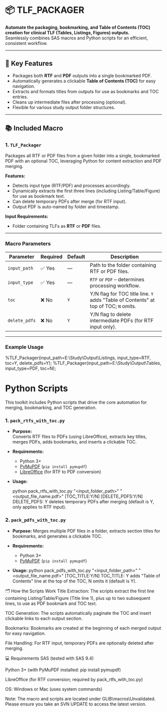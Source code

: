 # 📦 TLF_PACKAGER

**Automate the packaging, bookmarking, and Table of Contents (TOC) creation for clinical TLF (Tables, Listings, Figures) outputs.**  
Seamlessly combines SAS macros and Python scripts for an efficient, consistent workflow.

---

## 🧩 Key Features

- Packages both **RTF** and **PDF** outputs into a single bookmarked PDF.
- Automatically generates a clickable **Table of Contents (TOC)** for easy navigation.
- Extracts and formats titles from outputs for use as bookmarks and TOC entries.
- Cleans up intermediate files after processing (optional).
- Flexible for various study output folder structures.

---

## 📚 Included Macro

### 1. `TLF_Packager`

Packages all RTF or PDF files from a given folder into a single, bookmarked PDF with an optional TOC, leveraging Python for content extraction and PDF merging.

**Features:**
- Detects input type (RTF/PDF) and processes accordingly.
- Dynamically extracts the first three lines (including Listing/Table/Figure) for use as bookmark text.
- Can delete temporary PDFs after merge (for RTF input).
- Output PDF is auto-named by folder and timestamp.

**Input Requirements:**
- Folder containing TLFs as **RTF** or **PDF** files.

---

### Macro Parameters

| **Parameter**     | **Required** | **Default** | **Description**                                                                    |
|-------------------|--------------|-------------|------------------------------------------------------------------------------------|
| `input_path`      | ✅ Yes       | —           | Path to the folder containing RTF or PDF files.                                    |
| `input_type`      | ✅ Yes       | —           | `RTF` or `PDF` – determines processing workflow.                                   |
| `toc`             | ❌ No        | `Y`         | Y/N flag for TOC title line. `Y` adds "Table of Contents" at top of TOC; `N` omits.|
| `delete_pdfs`     | ❌ No        | `Y`         | Y/N flag to delete intermediate PDFs (for RTF input only).                         |

---

### Example Usage

%TLF_Packager(input_path=E:\Study\Output\Listings, input_type=RTF, toc=Y, delete_pdfs=Y);
%TLF_Packager(input_path=E:\Study\Output\Tables, input_type=PDF, toc=N);

# Python Scripts

This toolkit includes Python scripts that drive the core automation for merging, bookmarking, and TOC generation.

### 1. `pack_rtfs_with_toc.py`

- **Purpose:**  
  Converts RTF files to PDFs (using LibreOffice), extracts key titles, merges PDFs, adds bookmarks, and inserts a clickable TOC.

- **Requirements:**
  - Python 3+
  - [PyMuPDF](https://pymupdf.readthedocs.io/en/latest/) (`pip install pymupdf`)
  - [LibreOffice](https://www.libreoffice.org/download/download/) (for RTF to PDF conversion)

- **Usage:**

  python pack_rtfs_with_toc.py "<input_folder_path>" "<output_file_name.pdf>" [TOC_TITLE:Y/N] [DELETE_PDFS:Y/N]
  DELETE_PDFS: Y deletes temporary PDFs after merging (default is Y, only applies to RTF input).

### 2. `pack_pdfs_with_toc.py`

- **Purpose:** 
Merges multiple PDF files in a folder, extracts section titles for bookmarks, and generates a clickable TOC.

- **Requirements:**
  - Python 3+
  - [PyMuPDF](https://pymupdf.readthedocs.io/en/latest/) (`pip install pymupdf`)

- **Usage:**
python pack_pdfs_with_toc.py "<input_folder_path>" "<output_file_name.pdf>" [TOC_TITLE:Y/N]
TOC_TITLE: Y adds "Table of Contents" line at the top of the TOC, N omits it (default is Y).

🗂️ How the Scripts Work
Title Extraction:
The scripts extract the first line containing Listing/Table/Figure (Title line 1), plus up to two subsequent lines, to use as PDF bookmark and TOC text.

TOC Generation:
The scripts automatically paginate the TOC and insert clickable links to each output section.

Bookmarks:
Bookmarks are created at the beginning of each merged output for easy navigation.

File Handling:
For RTF input, temporary PDFs are optionally deleted after merging.

💻 Requirements
SAS (tested with SAS 9.4)

Python 3+ (with PyMuPDF installed: pip install pymupdf)

LibreOffice (for RTF conversion; required by pack_rtfs_with_toc.py)

OS: Windows or Mac (uses system commands)

Note:
The macro and scripts are located under GLIB\macros\Unvalidated.
Please ensure you take an SVN UPDATE to access the latest version.
